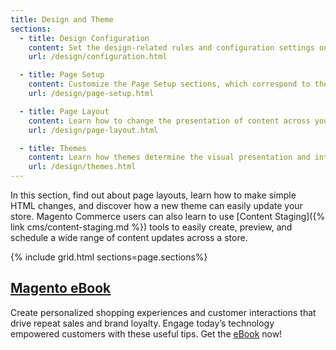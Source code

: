 ```yaml
---
title: Design and Theme
sections:
  - title: Design Configuration
    content: Set the design-related rules and configuration settings on the Design Configuration page.
    url: /design/configuration.html

  - title: Page Setup
    content: Customize the Page Setup sections, which correspond to the underlying structure of the HTML page, as well as many basic page properties.
    url: /design/page-setup.html

  - title: Page Layout
    content: Learn how to change the presentation of content across your site by updating page layouts.
    url: /design/page-layout.html

  - title: Themes
    content: Learn how themes determine the visual presentation and interactions that your customers experience when they visit your store.
    url: /design/themes.html
---
```


In this section, find out about page layouts, learn how to make simple HTML changes, and discover how a new theme can easily update your store. Magento Commerce users can also learn to use [Content Staging]({% link cms/content-staging.md %}) tools to easily create, preview, and schedule a wide range of content updates across a store.

{% include grid.html sections=page.sections%}

## [Magento eBook][2]

Create personalized shopping experiences and customer interactions that drive repeat sales and brand loyalty. Engage today’s technology empowered customers with these useful tips. Get the [eBook][2] now!

[1]: https://magento.com/resources/customer-engagement-ebook
[2]: https://magento.com/resources/rules-and-tools-successful-customer-engagement
